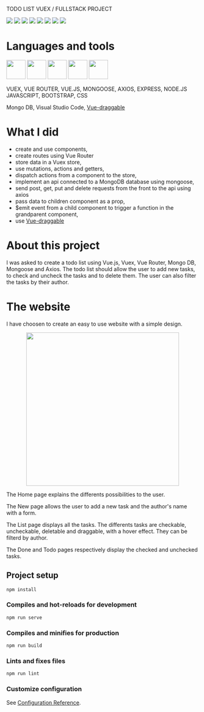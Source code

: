TODO LIST VUEX / FULLSTACK PROJECT

![](https://img.shields.io/badge/made%20with-VUEX-yellow?logo=vue.js)
![](https://img.shields.io/badge/VueRouter-yellow?logo=vue.js)
![](https://img.shields.io/badge/VUE-yellow?logo=vue.js)
![](https://img.shields.io/badge/-Axios-yellow)
![](https://img.shields.io/badge/-Mongoose-blue?logo=mongodb)
![](https://img.shields.io/badge/-MongoDB-blue?logo=mongodb)
![](https://img.shields.io/badge/-Express-blue?logo=javascript)
![](https://img.shields.io/badge/-Node.JS-blue?logo=node.js)


# Languages and tools
<p>
  <img src="https://user-images.githubusercontent.com/61437084/91728235-1c95d700-eba3-11ea-9c49-0ec9f2921ae4.png" height="50">
  <img src="https://user-images.githubusercontent.com/61437084/91728266-23bce500-eba3-11ea-9928-3a957a979ce8.png" height="50">
  <img src="https://user-images.githubusercontent.com/61437084/91736272-b5315480-ebad-11ea-89de-7b9517df403d.png" height="50">
  <img src="https://user-images.githubusercontent.com/61437084/91736254-ad71b000-ebad-11ea-957d-d660f53737cc.png" height="50">
  <img src="https://user-images.githubusercontent.com/61437084/91728290-2e777a00-eba3-11ea-8bab-01ad07960eb0.png" height="50">
</p>

VUEX, VUE ROUTER, VUE.JS, MONGOOSE, AXIOS, EXPRESS, NODE.JS JAVASCRIPT, BOOTSTRAP, CSS

Mongo DB, Visual Studio Code, [Vue-draggable](https://github.com/SortableJS/Vue.Draggable)

# What I did
- create and use components,
- create routes using Vue Router
- store data in a Vuex store,
- use mutations, actions and getters,
- dispatch actions from a component to the store,
- implement an api connected to a MongoDB database using mongoose,
- send post, get, put and delete requests from the front to the api using axios
- pass data to children component as a prop,
- $emit event from a child component to trigger a function in the grandparent component,
- use [Vue-draggable](https://github.com/SortableJS/Vue.Draggable)


# About this project
I was asked to create a todo list using Vue.js, Vuex, Vue Router, Mongo DB, Mongoose and Axios. The todo list should allow the user to add new tasks, to check and uncheck the tasks and to delete them. The user can also filter the tasks by their author.

# The website
I have choosen to create an easy to use website with a simple design.

<p align="center">
  <img src="https://user-images.githubusercontent.com/61437084/92311510-e4820000-efb7-11ea-8fd6-981da47cd000.gif" height="400">
</p>

The Home page explains the differents possibilities to the user.

The New page allows the user to add a new task and the author's name with a form.

The List page displays all the tasks. The differents tasks are checkable, uncheckable, deletable and draggable, with a hover effect. They can be filterd by author.

The Done and Todo pages respectively display the checked and unchecked tasks.


## Project setup
```
npm install
```

### Compiles and hot-reloads for development
```
npm run serve
```

### Compiles and minifies for production
```
npm run build
```

### Lints and fixes files
```
npm run lint
```

### Customize configuration
See [Configuration Reference](https://cli.vuejs.org/config/).
